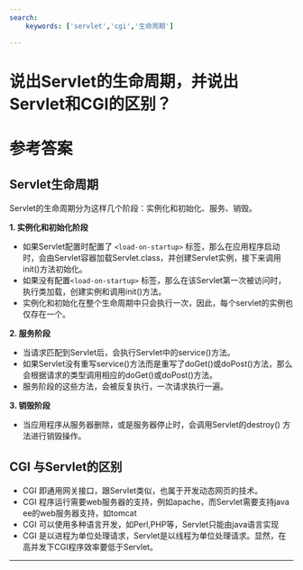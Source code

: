 ```yaml
---
search:
    keywords: ['servlet','cgi','生命周期']

---
```


# 说出Servlet的生命周期，并说出Servlet和CGI的区别？

# 参考答案

## Servlet生命周期
Servlet的生命周期分为这样几个阶段：实例化和初始化、服务、销毁。

**1. 实例化和初始化阶段**
* 如果Servlet配置时配置了 `<load-on-startup>` 标签，那么在应用程序启动时，会由Servlet容器加载Servlet.class，并创建Servlet实例，接下来调用init()方法初始化。
* 如果没有配置`<load-on-startup>` 标签，那么在该Servlet第一次被访问时，执行类加载，创建实例和调用init()方法。
* 实例化和初始化在整个生命周期中只会执行一次，因此，每个servlet的实例也仅存在一个。

**2. 服务阶段**
* 当请求匹配到Servlet后，会执行Servlet中的service()方法。
* 如果Servlet没有重写service()方法而是重写了doGet()或doPost()方法，那么会根据请求的类型调用相应的doGet()或doPost()方法。
* 服务阶段的这些方法，会被反复执行，一次请求执行一遍。

**3. 销毁阶段**
* 当应用程序从服务器删除，或是服务器停止时，会调用Servlet的destroy() 方法进行销毁操作。

## CGI 与Servlet的区别
* CGI 即通用网关接口，跟Servlet类似，也属于开发动态网页的技术。
* CGI 程序运行需要web服务器的支持，例如apache，而Servlet需要支持java ee的web服务器支持，如tomcat
* CGI 可以使用多种语言开发，如Perl,PHP等，Servlet只能由java语言实现
* CGI 是以进程为单位处理请求，Servlet是以线程为单位处理请求。显然，在高并发下CGI程序效率要低于Servlet。

---
